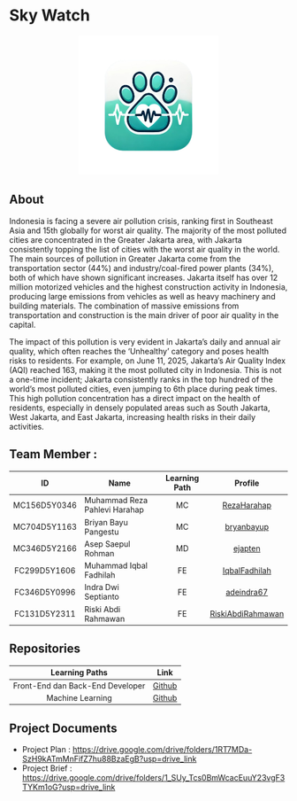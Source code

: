 # Sky Watch
<div align="center">
<img src="https://github.com/RezaHarahap18/Sky-Watch/blob/main/profile/logo%20capstone.png" width="50%" height="50%" >
</div>


## About
Indonesia is facing a severe air pollution crisis, ranking first in Southeast Asia and 15th globally for worst air quality. The majority of the most polluted cities are concentrated in the Greater Jakarta area, with Jakarta consistently topping the list of cities with the worst air quality in the world. The main sources of pollution in Greater Jakarta come from the transportation sector (44%) and industry/coal-fired power plants (34%), both of which have shown significant increases. Jakarta itself has over 12 million motorized vehicles and the highest construction activity in Indonesia, producing large emissions from vehicles as well as heavy machinery and building materials. The combination of massive emissions from transportation and construction is the main driver of poor air quality in the capital. 

The impact of this pollution is very evident in Jakarta’s daily and annual air quality, which often reaches the ‘Unhealthy’ category and poses health risks to residents. For example, on June 11, 2025, Jakarta’s Air Quality Index (AQI) reached 163, making it the most polluted city in Indonesia. This is not a one-time incident; Jakarta consistently ranks in the top hundred of the world’s most polluted cities, even jumping to 6th place during peak times. This high pollution concentration has a direct impact on the health of residents, especially in densely populated areas such as South Jakarta, West Jakarta, and East Jakarta, increasing health risks in their daily activities.

## Team Member :

| ID           | Name                                | Learning Path | Profile |
| :------------: | ----------------------------------- | :--------------: | :-------: |
| MC156D5Y0346   | Muhammad Reza Pahlevi Harahap       | MC               |    [RezaHarahap](https://github.com/RezaHarahap)    |
| MC704D5Y1163   | Briyan Bayu Pangestu                | MC               |    [bryanbayup](https://github.com/bryanbayup)     |
| MC346D5Y2166   | Asep Saepul Rohman                  | MD               |    [ejapten](https://github.com/ejapten)     |
| FC299D5Y1606   | Muhammad Iqbal Fadhilah             | FE               |    [IqbalFadhilah](https://github.com/IqbalFadhilah)     |
| FC346D5Y0996   | Indra Dwi Septianto                 | FE               |    [adeindra67](https://github.com/adeindra67)     |
| FC131D5Y2311   | Riski Abdi Rahmawan                 | FE               |    [RiskiAbdiRahmawan](https://github.com/RiskiAbdiRahmawan)     |

## Repositories
|   Learning Paths   |                                Link                                |
| :----------------: | :----------------------------------------------------------------: |
| Front-End dan Back-End Developer | [Github](https://github.com/RezaHarahap18/Sky-Watch/tree/main/frontend) |
|   Machine Learning  | [Github](https://github.com/RezaHarahap18/Sky-Watch/tree/main/machine_learning)  |

## Project Documents
- Project Plan : https://drive.google.com/drive/folders/1RT7MDa-SzH9kATmMnFifZ7hu88BzaEgB?usp=drive_link
- Project Brief : https://drive.google.com/drive/folders/1_SUy_Tcs0BmWcacEuuY23vgF3TYKm1oG?usp=drive_link
